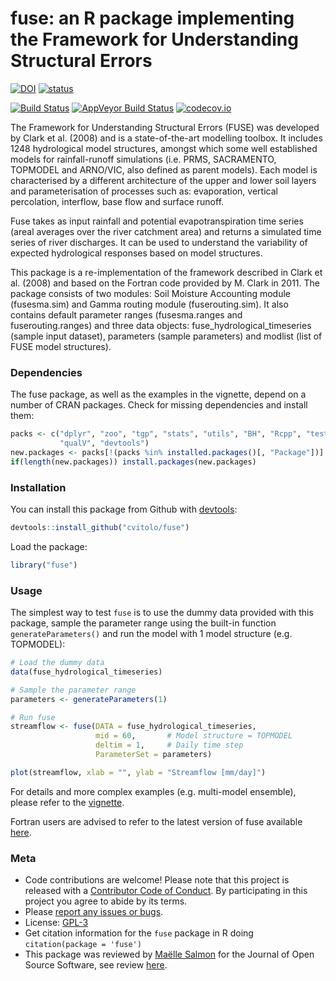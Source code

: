 
<!-- Edit the README.Rmd only!!! The README.md is generated automatically. -->
fuse: an R package implementing the Framework for Understanding Structural Errors
=================================================================================

[![DOI](https://zenodo.org/badge/67341718.svg)](https://zenodo.org/badge/latestdoi/67341718) [![status](http://joss.theoj.org/papers/392a55daada04a86f95eaa8da134a28d/status.svg)](http://joss.theoj.org/papers/392a55daada04a86f95eaa8da134a28d)

[![Build Status](https://travis-ci.org/cvitolo/fuse.svg)](https://travis-ci.org/cvitolo/fuse.svg?branch=master) [![AppVeyor Build Status](https://ci.appveyor.com/api/projects/status/github/cvitolo/fuse?branch=master&svg=true)](https://ci.appveyor.com/project/cvitolo/fuse) [![codecov.io](https://codecov.io/github/cvitolo/fuse/coverage.svg?branch=master)](https://codecov.io/github/cvitolo/fuse?branch=master)

The Framework for Understanding Structural Errors (FUSE) was developed by Clark et al. (2008) and is a state-of-the-art modelling toolbox. It includes 1248 hydrological model structures, amongst which some well established models for rainfall-runoff simulations (i.e. PRMS, SACRAMENTO, TOPMODEL and ARNO/VIC, also defined as parent models). Each model is characterised by a different architecture of the upper and lower soil layers and parameterisation of processes such as: evaporation, vertical percolation, interflow, base flow and surface runoff.

Fuse takes as input rainfall and potential evapotranspiration time series (areal averages over the river catchment area) and returns a simulated time series of river discharges. It can be used to understand the variability of expected hydrological responses based on model structures.

This package is a re-implementation of the framework described in Clark et al. (2008) and based on the Fortran code provided by M. Clark in 2011. The package consists of two modules: Soil Moisture Accounting module (fusesma.sim) and Gamma routing module (fuserouting.sim). It also contains default parameter ranges (fusesma.ranges and fuserouting.ranges) and three data objects: fuse\_hydrological\_timeseries (sample input dataset), parameters (sample parameters) and modlist (list of FUSE model structures).

### Dependencies

The fuse package, as well as the examples in the vignette, depend on a number of CRAN packages. Check for missing dependencies and install them:

``` r
packs <- c("dplyr", "zoo", "tgp", "stats", "utils", "BH", "Rcpp", "testthat",
           "qualV", "devtools")
new.packages <- packs[!(packs %in% installed.packages()[, "Package"])]
if(length(new.packages)) install.packages(new.packages)
```

### Installation

You can install this package from Github with [devtools](https://github.com/hadley/devtools):

``` r
devtools::install_github("cvitolo/fuse")
```

Load the package:

``` r
library("fuse")
```

### Usage

The simplest way to test `fuse` is to use the dummy data provided with this package, sample the parameter range using the built-in function `generateParameters()` and run the model with 1 model structure (e.g. TOPMODEL):

``` r
# Load the dummy data
data(fuse_hydrological_timeseries)

# Sample the parameter range
parameters <- generateParameters(1)

# Run fuse
streamflow <- fuse(DATA = fuse_hydrological_timeseries,
                   mid = 60,       # Model structure = TOPMODEL
                   deltim = 1,     # Daily time step
                   ParameterSet = parameters)

plot(streamflow, xlab = "", ylab = "Streamflow [mm/day]")
```

For details and more complex examples (e.g. multi-model ensemble), please refer to the [vignette](https://cvitolo.github.io/fuse/articles/fuse_vignette.html).

Fortran users are advised to refer to the latest version of fuse available [here](https://github.com/naddor/fuse).

### Meta

-   Code contributions are welcome! Please note that this project is released with a [Contributor Code of Conduct](CONDUCT.md). By participating in this project you agree to abide by its terms.
-   Please [report any issues or bugs](https://github.com/cvitolo/fuse/issues).
-   License: [GPL-3](https://opensource.org/licenses/GPL-3.0)
-   Get citation information for the `fuse` package in R doing `citation(package = 'fuse')`
-   This package was reviewed by [Maëlle Salmon](https://github.com/masalmon) for the Journal of Open Source Software, see review [here](https://github.com/openjournals/joss-reviews/issues/52).
